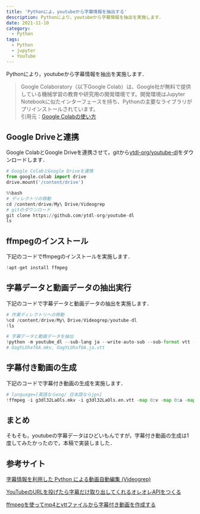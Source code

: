 ```yaml
---
title: 'Pythonによ，youtubeから字幕情報を抽出する'
description: Pythonにより，youtubeから字幕情報を抽出を実施します．
date: 2021-11-10
category: 
  - Python
tags:
  - Python
  - jupyter
  - YouTube
---
```


Pythonにより，youtubeから字幕情報を抽出を実施します．<br>

<!-- more -->

<ClientOnly>
  <CallInArticleAdsense />
</ClientOnly>

> Google Colaboratory（以下Google Colab）は、Google社が無料で提供している機械学習の教育や研究用の開発環境です。開発環境はJupyter Notebookに似たインターフェースを持ち、Pythonの主要なライブラリがプリインストールされています。<br>
引用元：[Google Colabの使い方](https://interface.cqpub.co.jp/ail01/)







## Google Driveと連携
Google ColabとGoogle Driveを連携させて，gitから[ytdl-org/youtube-dl](https://github.com/ytdl-org/youtube-dl)をダウンロードします．

```python
# Google ColabとGoogle Driveを連携
from google.colab import drive
drive.mount('/content/drive')
```

```python
%%bash
# ディレクトリの移動
cd /content/drive/My\ Drive/Videogrep
# gitのダウンロード
git clone https://github.com/ytdl-org/youtube-dl
ls
```

## ffmpegのインストール
下記のコードでffmpegのインストールを実施します．

```python
!apt-get install ffmpeg
```

## 字幕データと動画データの抽出実行
下記のコードで字幕データと動画データの抽出を実施します．

```python
# 作業ディレクトリへの移動
%cd /content/drive/My\ Drive/Videogrep/youtube-dl
!ls
```

```python
# 字幕データと動画データを抽出
!python -m youtube_dl --sub-lang ja --write-auto-sub --sub-format vtt -o '%(id)s' https://youtu.be/g3dl32LaOls
# OagYLOhxf6A.mkv, OagYLOhxf6A.ja.vtt
```

## 字幕付き動画の生成
下記のコードで字幕付き動画の生成を実施します．

```python
# language=[英語ならeng/ 日本語ならjpn]
!ffmpeg -i g3dl32LaOls.mkv -i g3dl32LaOls.en.vtt -map 0:v -map 0:a -map 1 -metadata:s:s:0 language=eng -c:v copy -c:a copy -c:s srt -y g3dl32LaOls_subtitle_ja.mkv
```

## まとめ
そもそも，youtubeの字幕データはひどいもんですが，字幕付き動画の生成は1度してみたかったので，本稿で実装しました．

## 参考サイト
[字幕情報を利用した Python による動画自動編集 (Videogrep)](https://dsng.hatenablog.com/entry/2014/06/21/210000_1)

[YouTubeのURLを投げたら字幕だけ取り出してくれるオレオレAPIをつくる](https://zenn.dev/ukkz/articles/74330ba50757d9)

[ffmpegを使ってmp4とvttファイルから字幕付き動画を作成する](https://ytmt-stag.com/ja/post/00002_ffmpeg/)




<ClientOnly>
  <CallInArticleAdsense />
</ClientOnly>
